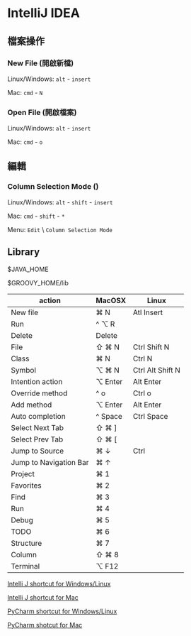 # IntelliJ IDEA #


## 檔案操作


### New File (開啟新檔)

Linux/Windows:	`alt` - `insert`

Mac:			`cmd` - `N`


### Open File (開啟檔案)

Linux/Windows:	`alt` - `insert`

Mac:			`cmd` - `o`


## 編輯

### Column Selection Mode ()

Linux/Windows:	`alt` - `shift` - `insert`

Mac:			`cmd` - `shift` - `*`

Menu:			`Edit` \ `Column Selection Mode`




## Library 

$JAVA_HOME

$GROOVY_HOME/lib


| action 					 | MacOSX 		 | Linux 			 |
| -------------------------- | ------------- | ----------------- |
| New file 					 | ⌘ N 			 | Atl Insert 		 |
| Run 						 | ^ ⌥ R 		 | 					 |
| Delete 					 | Delete 		 | 					 |
| File 						 | ⇧ ⌘ N 		 | Ctrl Shift N		 |
| Class 					 | ⌘ N 			 | Ctrl N 			 |
| Symbol 					 | ⌥ ⌘ N 		 | Ctrl Alt Shift N	 |
| Intention action 			 | ⌥ Enter 		 | Alt Enter 		 |
| Override method 			 | ^ o 			 | Ctrl o 			 |
| Add method 				 | ⌥ Enter 		 | Alt Enter 		 |
| Auto completion 			 | ^ Space 		 | Ctrl Space 		 |
| Select Next Tab 			 | ⇧ ⌘ ] 		 | 					 |
| Select Prev Tab 			 | ⇧ ⌘ [ 		 | 					 |
| Jump to Source 			 | ⌘ ↓ 			 | Ctrl 			 |
| Jump to Navigation Bar 	 | ⌘ ↑ 			 | 					 |
| Project 					 | ⌘ 1 			 | 					 |
| Favorites 				 | ⌘ 2 			 | 					 |
| Find 						 | ⌘ 3 			 | 					 |
| Run 						 | ⌘ 4 			 | 					 |
| Debug 					 | ⌘ 5 			 | 					 |
| TODO 						 | ⌘ 6 			 | 					 |
| Structure 				 | ⌘ 7 			 | 					 |
| Column 					 | ⇧ ⌘ 8 		 | 					 |
| Terminal 					 | ⌥ F12 		 | 					 |


[Intelli J shortcut for Windows/Linux](https://www.jetbrains.com/idea/docs/IntelliJIDEA_ReferenceCard.pdf)

[Intelli J shortcut for Mac](https://www.jetbrains.com/idea/docs/IntelliJIDEA_ReferenceCard_Mac.pdf)

[PyCharm shortcut for Windows/Linux](https://www.jetbrains.com/pycharm/docs/PyCharm_ReferenceCard.pdf)

[PyCharm shotcut for Mac](https://www.jetbrains.com/pycharm/docs/PyCharm_ReferenceCard_Mac.pdf)

